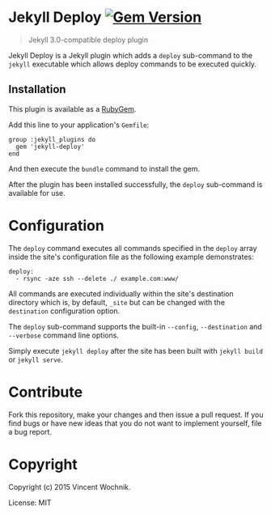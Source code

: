 # Jekyll Deploy [![Gem Version](https://badge.fury.io/rb/jekyll-deploy.png)](http://badge.fury.io/rb/jekyll-deploy)

> Jekyll 3.0-compatible deploy plugin

Jekyll Deploy is a Jekyll plugin which adds a `deploy` sub-command to the `jekyll` executable which allows deploy commands to be executed quickly.

## Installation

This plugin is available as a [RubyGem][ruby-gem].

Add this line to your application's `Gemfile`:

```
group :jekyll_plugins do
  gem 'jekyll-deploy'
end
```

And then execute the `bundle` command to install the gem.

After the plugin has been installed successfully, the `deploy` sub-command is available for use.

# Configuration

The `deploy` command executes all commands specified in the `deploy` array inside the site's configuration file as the following example demonstrates:

```
deploy:
  - rsync -aze ssh --delete ./ example.com:www/                
```

All commands are executed individually within the site's destination directory which is, by default, `_site` but can be changed with the `destination` configuration option.

The `deploy` sub-command supports the built-in `--config`, `--destination` and `--verbose` command line options.

Simply execute `jekyll deploy` after the site has been built with `jekyll build` or `jekyll serve`.

# Contribute

Fork this repository, make your changes and then issue a pull request. If you find bugs or have new ideas that you do not want to implement yourself, file a bug report.

# Copyright

Copyright (c) 2015 Vincent Wochnik.

License: MIT

[ruby-gem]: https://rubygems.org/gems/jekyll-deploy
